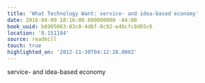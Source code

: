 ```yaml
---
title: 'What Technology Want: service- and idea-based economy'
date: 2016-04-09 18:16:00.600000000 -04:00
book_uuid: b6905063-83c8-4d6f-8c92-e4bcfc8d65c6
location: '0.151184'
source: readmill
touch: true
highlighted_on: '2012-11-30T04:12:28.000Z'
---
```


service- and idea-based economy